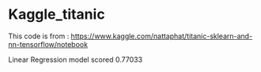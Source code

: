 # Kaggle_titanic

This code is from : https://www.kaggle.com/nattaphat/titanic-sklearn-and-nn-tensorflow/notebook

Linear Regression model scored 0.77033
